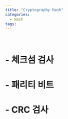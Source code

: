 ```yaml
---
title: "Cryptography Hash"
categories:
  - Hash
tags:
---
```


<br>
<h1>
- 체크섬 검사
</h1>


<h1>
- 패리티 비트
</h1>


<h1>
- CRC 검사
</h1>

